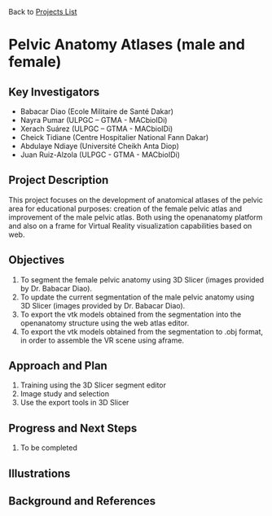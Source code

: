 Back to [Projects List](../README.md#ProjectsList)

# Pelvic Anatomy Atlases (male and female)


## Key Investigators

- Babacar Diao (Ecole Militaire de Santé Dakar)
- Nayra Pumar (ULPGC – GTMA - MACbioIDi)
-	Xerach Suárez (ULPGC – GTMA - MACbioIDi)
-	Cheick Tidiane (Centre Hospitalier National Fann Dakar)
- Abdulaye Ndiaye (Université Cheikh Anta Diop)
- Juan Ruiz-Alzola (ULPGC - GTMA - MACbioIDi)


## Project Description

This project focuses on the development of anatomical atlases of the pelvic area for educational purposes: creation of the female pelvic atlas and improvement of the male pelvic atlas. Both using the openanatomy platform and also on a frame for Virtual Reality visualization capabilities based on web.


## Objectives

1.	To segment the female pelvic anatomy using 3D Slicer (images provided by Dr. Babacar Diao).
1.	To update the current segmentation of the male pelvic anatomy using 3D Slicer (images provided by Dr. Babacar Diao).
1.	To export the vtk models obtained from the segmentation into the openanatomy structure using the web atlas editor.
1.	To export the vtk models obtained from the segmentation to .obj format, in order to assemble the VR scene using aframe.


## Approach and Plan

1.	Training using the 3D Slicer segment editor
1.	Image study and selection
1.	Use the export tools in 3D Slicer


## Progress and Next Steps

1. To be completed


## Illustrations


## Background and References


